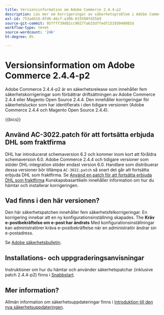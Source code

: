```yaml
---
title: Versionsinformation om Adobe Commerce 2.4.4-p2
description: Läs mer om korrigeringar av säkerhetsproblem i Adobe Commerce version 2.4.4-p2.
exl-id: 753ad416-8fd6-46cf-a306-015598fd35b9
source-git-commit: 95ffff39d82cc9027fa633dffedf15193040802d
workflow-type: tm+mt
source-wordcount: '246'
ht-degree: 0%

---
```


# Versionsinformation om Adobe Commerce 2.4.4-p2

Adobe Commerce 2.4.4-p2 är en säkerhetsrelease som innehåller fem säkerhetskorrigeringar som förbättrar driftsättningen av Adobe Commerce 2.4.4 eller Magento Open Source 2.4.4. Den innehåller korrigeringar för säkerhetsluckor som har identifierats i den tidigare versionen (Adobe Commerce 2.4.4 och Magento Open Source 2.4.4).

{{bics}}

## Använd AC-3022.patch för att fortsätta erbjuda DHL som fraktfirma

DHL har introducerat schemaversion 6.2 och kommer inom kort att föråldra schemaversion 6.0. Adobe Commerce 2.4.4 och tidigare versioner som stöder DHL-integration stöder endast version 6.0. Handlare som distribuerar dessa versioner bör tillämpa `AC-3022.patch` så snart det går att fortsätta erbjuda DHL som fraktfirma. Se [Använd en patch för att fortsätta erbjuda DHL som fraktfirma](https://support.magento.com/hc/en-us/articles/7707818131597-Apply-a-patch-to-continue-offering-DHL-as-shipping-carrier?_ga=2.201689433.994140970.1661546561-1218319047.1534347481) Kunskapsbasartikeln innehåller information om hur du hämtar och installerar korrigeringen.

## Vad finns i den här versionen?

Den här säkerhetspatchen innehåller fem säkerhetsfelkorrigeringar. En korrigering innebar att en ny konfigurationsinställning skapades. The **Kräv e-postbekräftelse om e-post har ändrats** Med konfigurationsinställningar kan administratörer kräva e-postbekräftelse när en administratör ändrar sin e-postadress. <!-- AC-6292-->

Se [Adobe säkerhetsbulletin](https://helpx.adobe.com/security/products/magento/apsb22-48.html).

## Installations- och uppgraderingsanvisningar

Instruktioner om hur du hämtar och använder säkerhetspatchar (inklusive patch 2.4.4-p2) finns i [Snabbstart](../../../installation/composer.md).

## Mer information?

Allmän information om säkerhetsuppdateringar finns i [Introduktion till den nya säkerhetsuppdateringen](https://community.magento.com/t5/Magento-DevBlog/Introducing-the-New-Security-Patch-Release/ba-p/141287).
